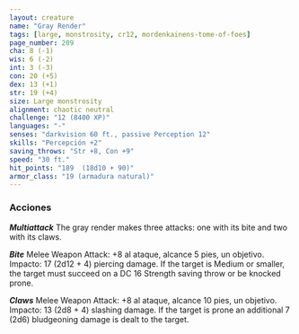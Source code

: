 ```yaml
---
layout: creature
name: "Gray Render"
tags: [large, monstrosity, cr12, mordenkainens-tome-of-foes]
page_number: 209
cha: 8 (-1)
wis: 6 (-2)
int: 3 (-3)
con: 20 (+5)
dex: 13 (+1)
str: 19 (+4)
size: Large monstrosity
alignment: chaotic neutral
challenge: "12 (8400 XP)"
languages: "-"
senses: "darkvision 60 ft., passive Perception 12"
skills: "Percepción +2"
saving_throws: "Str +8, Con +9"
speed: "30 ft."
hit_points: "189  (18d10 + 90)"
armor_class: "19 (armadura natural)"
---
```


### Acciones

***Multiattack*** The gray render makes three attacks: one with its bite and two with its claws.

***Bite*** Melee Weapon Attack: +8 al ataque, alcance 5 pies, un objetivo. Impacto: 17 (2d12 + 4) piercing damage. If the target is Medium or smaller, the target must succeed on a DC 16 Strength saving throw or be knocked prone.

***Claws*** Melee Weapon Attack: +8 al ataque, alcance 10 pies, un objetivo. Impacto: 13 (2d8 + 4) slashing damage. If the target is prone an additional 7 (2d6) bludgeoning damage is dealt to the target.